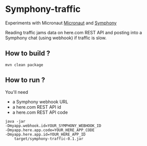 # Symphony-traffic

Experiments with Micronaut [Micronaut](http://micronaut.io/) and [Symphony](https://symphony.com/)

Reading traffic jams data on here.com REST API and posting into a Symphony chat (using webhook) if traffic is slow.

## How to build ?

`mvn clean package`

## How to run ?

You'll need
* a Symphony webhook URL
* a here.com REST API id
* a here.com REST API code

```
java -jar
-Dmyapp.webhook.id=YOUR_SYMPHONY_WEBHOOK_ID
-Dmyapp.here.app.code=YOUR_HERE_APP_CODE
-Dmyapp.here.app.id=YOUR_HERE_APP_ID
    target/symphony-traffic-0.1.jar
```





